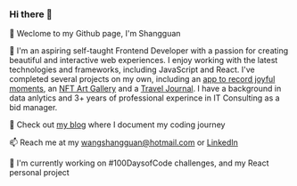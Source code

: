 ### Hi there 👋
🌱 Weclome to my Github page, I'm Shangguan
<br>

👀 I'm an aspiring self-taught Frontend Developer with a passion for creating beautiful and interactive web experiences. I enjoy working with the latest technologies and frameworks, including JavaScript and React. I've completed several projects on my own, including an <a href="https://github.com/shangguanwang/little-joy-firebase">app to record joyful moments</a>, an <a href="https://github.com/shangguanwang/NFT-Gallery" target="_blank">NFT Art Gallery</a> and a <a href="https://github.com/shangguanwang/travel-journal" target="_blank">Travel Journal</a>. I have a background in data anlytics and 3+ years of professional experince in IT Consulting as a bid manager.
<br>

📝 Check out <a href="https://dev.to/shangguanwang" target="_blank">my blog</a> where I document my coding journey
<br>

📫 Reach me at my wangshangguan@hotmail.com or <a href="https://www.linkedin.com/in/shangguan-wang/">LinkedIn</a>
<br>

💪 I'm currently working on #100DaysofCode challenges, and my React personal project


<!--
**shangguanwang/shangguanwang** is a ✨ _special_ ✨ repository because its `README.md` (this file) appears on your GitHub profile.
-->
